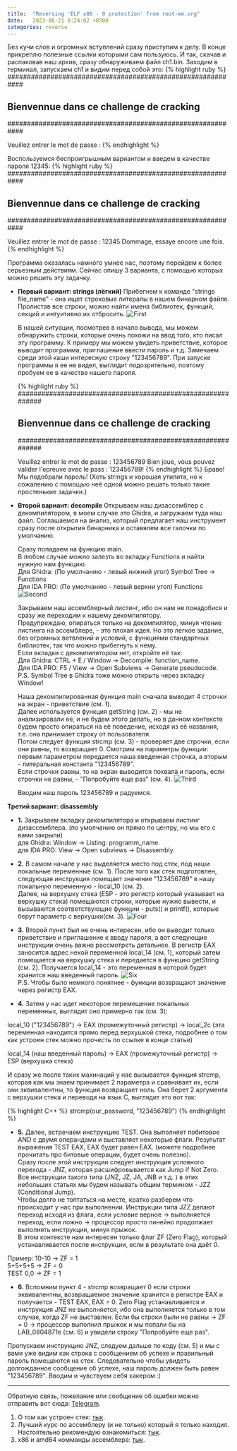 ```yaml
---
title:  "Reversing 'ELF x86 - 0 protection' from root-me.org"
date:   2023-08-21 8:24:02 +0300
categories: reverse
---
```

Без кучи слов и огромных вступлений сразу приступим к делу. В конце прикреплю полезные ссылки которыми сам пользуюсь. И так, скачав и распаковав наш архив, сразу обнаруживаем файл ch1.bin. Заходим в терминал, запускаем ch1 и видим перед собой это:
{% highlight ruby %}
############################################################
##        Bienvennue dans ce challenge de cracking        ##
############################################################
 
Veuillez entrer le mot de passe :
{% endhighlight %}

Воспользуемся беспроигрышным вариантом и введем в качестве пароля 12345:
{% highlight ruby %}
############################################################
##        Bienvennue dans ce challenge de cracking        ##
############################################################
 
Veuillez entrer le mot de passe : 12345
Dommage, essaye encore une fois.
{% endhighlight %}

Программа оказалась намного умнее нас, поэтому перейдем к более серьезным действиям. Сейчас опишу 3 варианта, с помощью которых можно решить эту задачку.

- **Первый вариант: strings (лёгкий)**
  Прибегнем к команде "strings file_name" - она ищет строковые литералы в нашем бинарном файле.
  Пролистав все строки, можно найти имена библиотек, функций, секций и интуитивно их отбросить.
  ![First](/assets/first.jpg)

  В нашей ситуации, посмотрев в начало вывода, мы можем обнаружить строки, которые очень похожи на ввод того, кто писал эту программу. К примеру мы можем увидеть приветствие, которое выводит программа, приглашение ввести пароль и т.д.
  Замечаем среди этой каши интересную строку "123456789". При запуске программы я ее не видел, выглядит подозрительно, поэтому пробуем ее в качестве нашего пароля.

  {% highlight ruby %}
  ############################################################
  ##        Bienvennue dans ce challenge de cracking        ##
  ############################################################
 
  Veuillez entrer le mot de passe : 123456789
  Bien joue, vous pouvez valider l'epreuve avec le pass : 123456789!
  {% endhighlight %}
  Браво! Мы подобрали пароль! (Хоть strings и хорошая утилита, но к сожалению с помощью неё одной можно решать только такие простенькие задачки.)


- **Второй вариант: decompile**
  Открываем наш дизассемблер с декомпилятором, в моем случае это Ghidra, и загружаем туда наш файл. Соглашаемся на анализ, который предлагает наш инструмент сразу после открытия бинарника и оставялем все галочки по умолчанию.

  Сразу попадаем на функцию main.  
  В любом случае можно залезть во вкладку Functions и найти нужную нам функцию.  
  Для Ghidra: (По умолчанию - левый нижний угол) Symbol Tree -> Functions  
  Для IDA PRO: (По умолчанию - левый верхни угол) Functions
  ![Second](/assets/second.jpg)

  Закрываем наш ассемблерный листинг, ибо он нам не понадобися и сразу же переходим к нашему декомпилятору.  
  Предупреждаю, опираться только на декомпилятор, минуя чтение листинга на ассемблере, - это плохая идея. Но это легкое задание, без огромных ветвлений и условий, с функциями стандартных библиотек, так что можно прибегнуть к нему.  
  Если вкладки с декомпилятором нет, откройте её так:  
  Для Ghidra: CTRL + E / Window -> Decompile: function_name.  
  Для IDA PRO: F5 / View -> Open Subviews -> Generate pseudocode.  
  P.S. Symbol Tree в Ghidra тоже можно открыть через вкладку Window!

  Наша декомпилированная функция main сначала выводит 4 строчки на экран - приветcтвие (см. 1).  
  Далее используется функция getString (см. 2) - мы не анализировали ее, и не будем этого делать, но в данном контексте будем просто опираться на её поведение, исходя из её названия, т.е. она принимает строку от пользователя.  
  Потом следует функция strcmp (см. 3) - проверяет две строчки, если они равны, то возвращает 0. Смотрим на параметры функции: первым параметром передается наша введенная строчка, а вторым - литеральная константа "123456789".  
  Если строчки равны, то на экран выводится похвала и пароль, если строчки не равны,  - "Попробуйте еще раз" (см. 4).
  ![Third](/assets/third.jpg)

  Вводим наш пароль 123456789 и радуемся.



**Третий вариант: disassembly**
- **1.** Закрываем вкладку декомпилятора и открываем листинг дизассемблера. (по умолчанию он прямо по центру, но мы его с вами закрыли)  
для Ghidra: Window -> Listing: programm_name.  
для IDA PRO: View -> Open subviews -> Disassembly.

- **2.** В самом начале у нас выделяется место под стек, под наши локальные переменные (см. 1). После того как стек подготовлен, следующая инструкция помещает значение "123456789" в нашу локальную переменную - local_10 (см. 2).  
Далее, на верхушку стека (ESP - это регистр который указывает на верхушку стека) помещаются строки, которые нужно вывести, и вызываются соответствующие функции - puts() и printf(), которые берут параметр с верхушки(см. 3).
![Four](/assets/four.jpg)

- **3.** Второй пункт был не очень интересен, ибо он выводит только приветствие и приглашение к вводу пароля, а вот следующие инструкции очень важно рассмотреть детальнее. В регистр EAX заносится адрес некой переменной local_14 (см. 1),  который затем помещается на верхушку стека и передается в функцию getString (см. 2). Получается local_14 - это переменная в которой будет хранится наш введенный пароль.
![Six](/assets/six.jpg)  
P.S. Чтобы было немного понятнее - функции возвращают значение через регистр EAX.

- **4.** Затем у нас идет некоторое перемещение локальных переменных, выглядит оно примерно так (см. 3):

local_10 ("123456789") -> EAX (промежуточный регистр) -> local_2c (эта переменная находится прямо перед верхушкой стека, подробнее о том как устроен стек можно прочесть по ссылке в конце статьи)

local_14 (наш введенный пароль) -> EAX (промежуточный регистр) -> ESP (верхушка стека)

И сразу же после таких махинаций у нас вызывается функция strcmp, которая как мы знаем принимает 2 параметра и сравнивает их, если они эквивалентны, то функция возвращает ноль. Она берет 2 аргумента с верхушки стека и переводя на язык C, выглядит это вот так:

{% highlight C++ %}
strcmp(our_password, "123456789")
{% endhighlight %}

- **5.** Далее, встречаем инструкцию TEST. Она выполняет побитовое AND с двумя операндами и выставляет некоторые флаги. Результат выражения TEST EAX, EAX будет равен EAX. (можете подробнее прочитать про битовые операции, будет очень полезно).  
Сразу после этой инструкции следует инструкция условного перехода - JNZ, которая расшифровывается как Jump if Not Zero. Все инструкции такого типа (JNZ, JZ, JA, JNB и т.д. ) в этих небольших статьях мы будем называть общим термином - JZZ (Conditional Jump).  
Чтобы долго не топтаться на месте, кратко разберем что происходит у нас при выполнении. Инструкции типа JZZ делают переход исходя из флага, если условие верное -> выполняется переход, если ложно -> процессор просто линейно продолжает выполнять инструкции, минуя прыжок.  
В этом контексте нам интересен только флаг ZF (Zero Flag), который устанавливается после инструкции, если в результате она даёт 0.  

Пример: 10-10 -> ZF = 1  
5+5+5+5 -> ZF = 0  
TEST 0,0 -> ZF = 1  

- **6.** Вспомним пункт 4 - strcmp возвращает 0 если строки эквивалентны, возвращаемое значение хранится в регистре EAX и получается - TEST EAX, EAX = 0. Zero Flag устанавливается и инструкция JNZ не выполняется, ибо она выполняется только в том случае, когда ZF не выставлен. Если бы строки были не равны -> ZF = 0 -> процессор выполнил прыжок и мы попали бы на LAB_0804871e (см. 6) и увидели строку "Попробуйте еще раз". 

Пропускаем инструкцию JNZ, следуем дальше по коду (см. 5) и мы с вами уже видим как строка с сообщением об успехе и правильный пароль помещаются на стек. Следовательно чтобы увидеть долгожданное сообщение об успехе, наш пароль должен быть равен "123456789". Вводим и чувствуем себя хакером :)

- - - -

Обратную связь, пожелание или сообщение об ошибки можно отправить вот сюда: [Telegram](https://t.me/ba1b0ab1edb100d).
1. О том как устроен стек: [тык](https://ru.wikipedia.org/wiki/%D0%A1%D1%82%D0%B5%D0%BA_%D0%B2%D1%8B%D0%B7%D0%BE%D0%B2%D0%BE%D0%B2).
2. Лучший курс по ассемблеру (и не только) который я только находил. Настоятельно рекомендую ознакомиться: [тык](https://p.ost2.fyi).
3. x86 и amd64 комманды ассемблера: [тык](https://www.felixcloutier.com/x86/).
